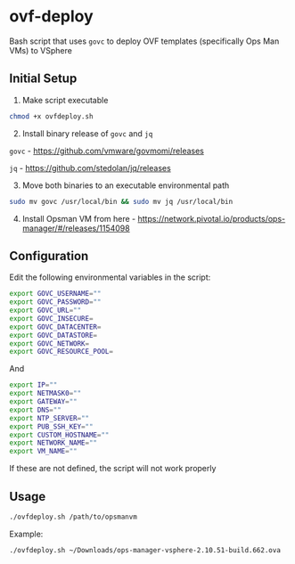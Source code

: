 # ovf-deploy
Bash script that uses `govc` to deploy OVF templates (specifically Ops Man VMs) to VSphere

## Initial Setup
1. Make script executable
```bash
chmod +x ovfdeploy.sh
```

2. Install binary release of `govc` and `jq` 

`govc` - https://github.com/vmware/govmomi/releases

`jq` - https://github.com/stedolan/jq/releases

3. Move both binaries to an executable environmental path
```bash
sudo mv govc /usr/local/bin && sudo mv jq /usr/local/bin
```

4. Install Opsman VM from here - https://network.pivotal.io/products/ops-manager/#/releases/1154098



## Configuration
Edit the following environmental variables in the script: 

```bash
export GOVC_USERNAME=""
export GOVC_PASSWORD=""
export GOVC_URL=""
export GOVC_INSECURE=
export GOVC_DATACENTER=
export GOVC_DATASTORE=
export GOVC_NETWORK=
export GOVC_RESOURCE_POOL=
```

And 

```bash
export IP=""
export NETMASK0=""
export GATEWAY=""
export DNS=""
export NTP_SERVER=""
export PUB_SSH_KEY=""
export CUSTOM_HOSTNAME=""
export NETWORK_NAME=""
export VM_NAME=""
```

If these are not defined, the script will not work properly

## Usage
```bash
./ovfdeploy.sh /path/to/opsmanvm
```

Example: 
```bash
./ovfdeploy.sh ~/Downloads/ops-manager-vsphere-2.10.51-build.662.ova
```


